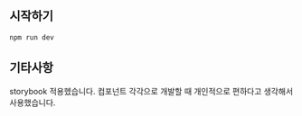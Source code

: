 ## 시작하기

```bash
npm run dev
```

## 기타사항

storybook 적용헸습니다. 컴포넌트 각각으로 개발할 때 개인적으로 편하다고 생각해서 사용했습니다.

